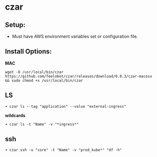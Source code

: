 # czar

## Setup:

* Must have AWS environment variables set or configuration file.

## Install Options:

**MAC**

`wget -O /usr/local/bin/czar https://github.com/feelobot/czar/releases/download/0.0.3/czar-macosx && sudo chmod +x /usr/local/bin/czar`


## LS

```
➜ czar ls --tag "application" --value "external-ingress"
```


**wildcards** 

```
➜ czar ls -t "Name" -v "*ingress*"
```

## ssh

```
➜ czar ssh -u "core" -t "Name" -v "prod_kube*" "df -h"
```
